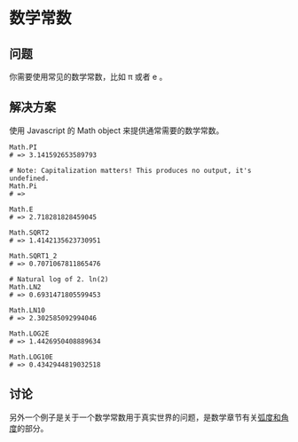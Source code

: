 # 数学常数
## 问题
你需要使用常见的数学常数，比如 π 或者 e 。
## 解决方案
使用 Javascript 的 Math object 来提供通常需要的数学常数。  
```
Math.PI
# => 3.141592653589793

# Note: Capitalization matters! This produces no output, it's undefined.
Math.Pi
# =>

Math.E
# => 2.718281828459045

Math.SQRT2
# => 1.4142135623730951

Math.SQRT1_2
# => 0.7071067811865476

# Natural log of 2. ln(2)
Math.LN2
# => 0.6931471805599453

Math.LN10
# => 2.302585092994046

Math.LOG2E
# => 1.4426950408889634

Math.LOG10E
# => 0.4342944819032518
```
## 讨论
另外一个例子是关于一个数学常数用于真实世界的问题，是数学章节有关[弧度和角度]( http://coffeescript-cookbook.github.io/chapters/math/radians-degrees)的部分。



